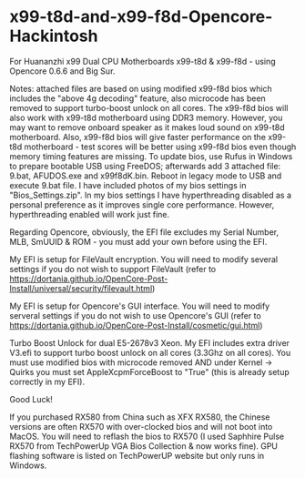 # x99-t8d-and-x99-f8d-Opencore-Hackintosh
For Huananzhi x99 Dual CPU Motherboards x99-t8d & x99-f8d - using Opencore 0.6.6 and Big Sur.

Notes:  attached files are based on using modified x99-f8d bios which includes the "above 4g decoding" feature, also microcode has been removed to support turbo-boost unlock on all cores.  The x99-f8d bios will also work with x99-t8d motherboard using DDR3 memory.  However, you may want to remove onboard speaker as it makes loud sound on x99-t8d motherboard.  Also, x99-f8d bios will give faster performance on the x99-t8d motherboard - test scores will be better using x99-f8d bios even though memory timing features are missing.  To update bios, use Rufus in Windows to prepare bootable USB using FreeDOS; afterwards add 3 attached file:  9.bat, AFUDOS.exe and x99f8dK.bin.  Reboot in legacy mode to USB and execute 9.bat file.  I have included photos of my bios settings in "Bios_Settings.zip".  In my bios settings I have hyperthreading disabled as a personal preference as it improves single core performance.  However, hyperthreading enabled will work just fine.

Regarding Opencore, obviously, the EFI file excludes my Serial Number, MLB, SmUUID & ROM - you must add your own before using the EFI.

My EFI is setup for FileVault encryption.  You will need to modify several settings if you do not wish to support FileVault (refer to https://dortania.github.io/OpenCore-Post-Install/universal/security/filevault.html)

My EFI is setup for Opencore's GUI interface.  You will need to modify serveral settings if you do not wish to use Opencore's GUI (refer to https://dortania.github.io/OpenCore-Post-Install/cosmetic/gui.html)

Turbo Boost Unlock for dual E5-2678v3 Xeon.  My EFI includes extra driver V3.efi to support turbo boost unlock on all cores (3.3Ghz on all cores).  You must use modified bios with microcode removed AND under Kernel -> Quirks you must set AppleXcpmForceBoost to "True" (this is already setup correctly in my EFI).

Good Luck!

If you purchased RX580 from China such as XFX RX580, the Chinese versions are often RX570 with over-clocked bios and will not boot into MacOS.  You will need to reflash the bios to RX570 (I used Saphhire Pulse RX570 from TechPowerUp VGA Bios Collection & now works fine).  GPU flashing software is listed on TechPowerUP website but only runs in Windows.
